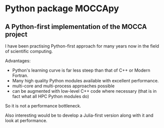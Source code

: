 # Python package MOCCApy

## A Python-first implementation of the MOCCA project

I have been practising Python-first approach for many years now in the field of scientific computing.

Advantages:

- Python's learning curve is far less steep than that of C++ or Modern Fortran.
- Many high quality Python modules available with excellent performance. 
- multi-core and multi-process approaches possible
- can be augmented with low-level C++ code where necessary (that is in fact what all HPC Python modules do)

So it is not a performance bottleneck.

Also interesting would be to develop a Julia-first version along with it and look at performance.

